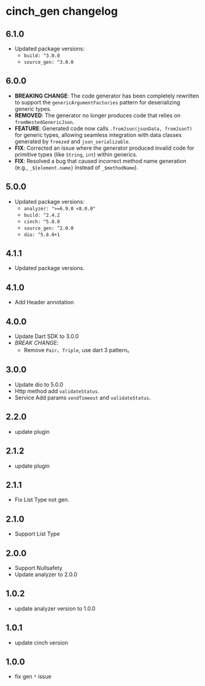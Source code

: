 # cinch_gen changelog

## 6.1.0

- Updated package versions:
  - `build: ^3.0.0`
  - `source_gen: ^3.0.0`

## 6.0.0

- **BREAKING CHANGE**: The code generator has been completely rewritten to support the `genericArgumentFactories` pattern for deserializing generic types.
- **REMOVED**: The generator no longer produces code that relies on `fromNestedGenericJson`.
- **FEATURE**: Generated code now calls `.fromJson(jsonData, fromJsonT)` for generic types, allowing seamless integration with data classes generated by `freezed` and `json_serializable`.
- **FIX**: Corrected an issue where the generator produced invalid code for primitive types (like `String`, `int`) within generics.
- **FIX**: Resolved a bug that caused incorrect method name generation (e.g., `_${element.name}` instead of `_$methodName`).

## 5.0.0

- Updated package versions:
  - `analyzer: ">=6.9.0 <8.0.0"`
  - `build: ^2.4.2`
  - `cinch: ^5.0.0`
  - `source_gen: ^2.0.0`
  - `dio: ^5.8.0+1`

## 4.1.1

- Updated package versions.

## 4.1.0

- Add Header annotation

## 4.0.0

- Update Dart SDK to 3.0.0
- *BREAK CHANGE*:
  - Remove `Pair`、`Triple`, use dart 3 pattern。

## 3.0.0

- Update dio to 5.0.0
- Http method add `validateStatus`.
- Service Add params `sendTimeout` and `validateStatus`.

## 2.2.0

- update plugin

## 2.1.2

- update plugin

## 2.1.1

- Fix List Type not gen.

## 2.1.0

- Support List Type

## 2.0.0

- Support Nullsafety
- Update analyzer to 2.0.0

## 1.0.2

- update analyzer version to 1.0.0

## 1.0.1

- update cinch version

## 1.0.0

- fix gen `*` issue
